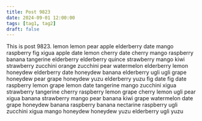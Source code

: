 ```yaml
---
title: Post 9823
date: 2024-09-01 12:00:00
tags: [tag1, tag2]
draft: false
---
```

This is post 9823.
lemon
lemon
pear
apple
elderberry
date
mango
raspberry
fig
xigua
apple
date
lemon
cherry
date
cherry
mango
raspberry
banana
tangerine
elderberry
elderberry
quince
strawberry
mango
kiwi
strawberry
zucchini
orange
zucchini
pear
watermelon
elderberry
lemon
honeydew
elderberry
date
honeydew
banana
elderberry
ugli
ugli
grape
honeydew
pear
grape
honeydew
yuzu
elderberry
yuzu
fig
date
fig
date
raspberry
lemon
grape
lemon
date
tangerine
mango
zucchini
xigua
strawberry
tangerine
cherry
raspberry
lemon
grape
cherry
lemon
ugli
pear
xigua
banana
strawberry
mango
pear
banana
kiwi
grape
watermelon
date
grape
honeydew
banana
raspberry
banana
nectarine
raspberry
ugli
zucchini
xigua
mango
honeydew
honeydew
yuzu
elderberry
ugli
yuzu
